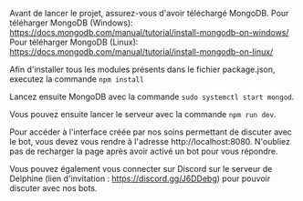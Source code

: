 Avant de lancer le projet, assurez-vous d'avoir téléchargé MongoDB.
Pour téléharger MongoDB (Windows): https://docs.mongodb.com/manual/tutorial/install-mongodb-on-windows/
Pour téléharger MongoDB (Linux): https://docs.mongodb.com/manual/tutorial/install-mongodb-on-linux/

Afin d'installer tous les modules présents dans le fichier package.json, executez la commande `npm install`

Lancez ensuite MongoDB avec la commande `sudo systemctl start mongod`.

Vous pouvez ensuite lancer le serveur avec la commande `npm run dev`.

Pour accéder à l'interface créée par nos soins permettant de discuter avec le bot, vous devez vous rendre à l'adresse http://localhost:8080. N'oubliez pas de recharger la page après avoir activé un bot pour vous répondre.

Vous pouvez également vous connecter sur Discord sur le serveur de Delphine (lien d'invitation : https://discord.gg/J6DDebg) pour pouvoir discuter avec nos bots.
